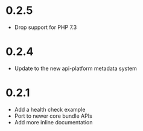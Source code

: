 # 0.2.5

* Drop support for PHP 7.3

# 0.2.4

* Update to the new api-platform metadata system

# 0.2.1

* Add a health check example
* Port to newer core bundle APIs
* Add more inline documentation
